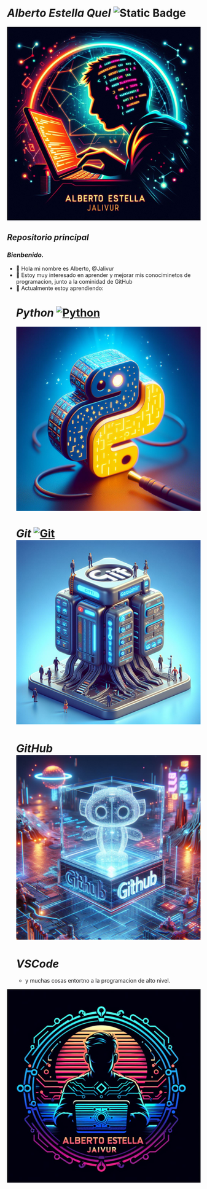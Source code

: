 # ***Alberto Estella Quel***  ![Static Badge](https://img.shields.io/badge/Alberto_Estella-%40Jalivur-red)

![@Jalivur](Images/Logoderecha2.jpg)
## *Repositorio principal*
### *Bienbenido.*
- 👋 Hola mi nombre es Alberto, @Jalivur
- 👀 Estoy muy interesado en aprender y mejorar mis conociminetos de programacion, junto a la cominidad de GitHub
- 🌱 Actualmente estoy aprendiendo:
  # ***Python*** [![Python](https://img.shields.io/badge/Python-blue?style=for-the-badge&logo=python&logoColor=yellow&labelColor=101010)]()
  ![logo python|5](Images/LogoPython.jpg)
  # ***Git*** [![Git](https://img.shields.io/badge/Git.-red?style=for-the-badge&logo=git&logoColor=red&labelColor=111111)]() ![logo python|5](Images/LogoGit.jpg)
  # ***GitHub***  ![logo python|5](Images/LogoGithub.jpg)
  # ***VSCode***
  - y muchas cosas entortno a la programacion de alto nivel.

![@Jalivur](Images/Logofrente2.jpg)

<!---
Jalivur/Jalivur is a ✨ special ✨ repository because its `README.md` (this file) appears on your GitHub profile.
You can click the Preview link to take a look at your changes.
--->
